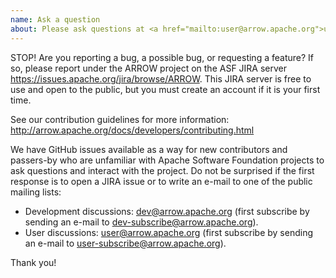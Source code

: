 ```yaml
---
name: Ask a question
about: Please ask questions at <a href="mailto:user@arrow.apache.org">user@arrow.apache.org</a>
---
```


STOP! Are you reporting a bug, a possible bug, or requesting a
feature? If so, please report under the ARROW project on the ASF JIRA
server https://issues.apache.org/jira/browse/ARROW. This JIRA server
is free to use and open to the public, but you must create an account
if it is your first time.

See our contribution guidelines for more information:
http://arrow.apache.org/docs/developers/contributing.html

We have GitHub issues available as a way for new contributors and
passers-by who are unfamiliar with Apache Software Foundation projects
to ask questions and interact with the project. Do not be surprised if
the first response is to open a JIRA issue or to write an e-mail to
one of the public mailing lists:

* Development discussions: dev@arrow.apache.org (first subscribe by
  sending an e-mail to dev-subscribe@arrow.apache.org).
* User discussions: user@arrow.apache.org (first subscribe by
  sending an e-mail to user-subscribe@arrow.apache.org).

Thank you!
